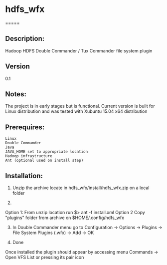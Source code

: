 # hdfs_wfx
=====

Description:
------------
Hadoop HDFS Double Commander / Tux Commander file system plugin


Version
-----------

0.1

Notes:
-----

The project is in early stages but is functional. Current version is built for Linux distribution and was tested with Xubuntu 15.04 x64 distribution   


Prerequires:
-----

	Linux
	Double Commander
	Java
	JAVA_HOME set to appropriate location
	Hadoop infrastructure
	Ant (optional used on install step)
	
	
	
Installation:
-----

1) Unzip the archive locate in hdfs_wfx/install/hdfs_wfx.zip on a local folder

2) 
Option 1:
	From unzip location run $> ant -f install.xml
Option 2
	Copy "plugins" folder from archive on $HOME/.config/hdfs_wfx

	
3) In Double Commander menu go to Configuration -> Options -> Plugins -> File System Plugins (.wfx) -> Add -> OK

4) Done

Once installed the plugin should appear by accessing menu Commands -> Open VFS List or pressing its pair icon   

	